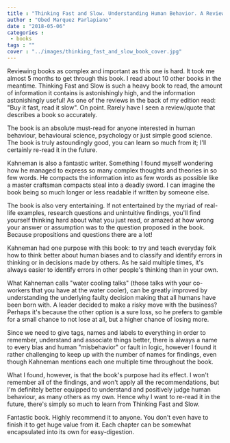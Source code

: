 ```yaml
---
title : "Thinking Fast and Slow. Understanding Human Behavior. A Review."
author : "Obed Marquez Parlapiano"
date : "2018-05-06"
categories : 
 - books
tags : ""
cover : "../images/thinking_fast_and_slow_book_cover.jpg"
---
```


Reviewing books as complex and important as this one is hard. It took me almost 5 months to get through this book. I read about 10 other books in the meantime. Thinking Fast and Slow is such a heavy book to read, the amount of information it contains is astonishingly high, and the information astonishingly useful! As one of the reviews in the back of my edition read: "Buy it fast, read it slow". On point. Rarely have I seen a review/quote that describes a book so accurately.

The book is an absolute must-read for anyone interested in human behaviour, behavioural science, psychology or just simple good science. The book is truly astoundingly good, you can learn so much from it; I'll certainly re-read it in the future.

Kahneman is also a fantastic writer. Something I found myself wondering how he managed to express so many complex thoughts and theories in so few words. He compacts the information into as few words as possible like a master craftsman compacts steal into a deadly sword. I can imagine the book being so much longer or less readable if written by someone else.

The book is also very entertaining. If not entertained by the myriad of real-life examples, research questions and unintuitive findings, you'll find yourself thinking hard about what you just read, or amazed at how wrong your answer or assumption was to the question proposed in the book. Because propositions and questions there are a lot!

Kahneman had one purpose with this book: to try and teach everyday folk how to think better about human biases and to classify and identify errors in thinking or in decisions made by others. As he said multiple times, it's always easier to identify errors in other people's thinking than in your own.

What Kahneman calls "water cooling talks" (those talks with your co-workers that you have at the water cooler), can be greatly improved by understanding the underlying faulty decision making that all humans have been born with. A leader decided to make a risky move with the business? Perhaps it's because the other option is a sure loss, so he prefers to gamble for a small chance to not lose at all, but a higher chance of losing more.

Since we need to give tags, names and labels to everything in order to remember, understand and associate things better, there is always a name to every bias and human "misbehavior" or fault in logic, however I found it rather challenging to keep up with the number of names for findings, even though Kahneman mentions each one multiple time throughout the book.

What I found, however, is that the book's purpose had its effect. I won't remember all of the findings, and won't apply all the recommendations, but I'm definitely better equipped to understand and positively judge human behaviour, as many others as my own. Hence why I want to re-read it in the future, there's simply so much to learn from Thinking Fast and Slow.

Fantastic book. Highly recommend it to anyone. You don't even have to finish it to get huge value from it. Each chapter can be somewhat encapsulated into its own for easy-digestion.
